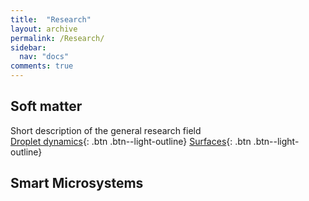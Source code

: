 ```yaml
---
title:  "Research"
layout: archive
permalink: /Research/
sidebar:
  nav: "docs"
comments: true
---
```


## Soft matter
Short description of the general research field<br>
[Droplet dynamics](https://agwlprash.github.io/agwlprashtemp.github.io/Droplet_dynamics/){: .btn .btn--light-outline}
[Surfaces](https://agwlprash.github.io/agwlprashtemp.github.io/Surfaces/){: .btn .btn--light-outline}

## Smart Microsystems

